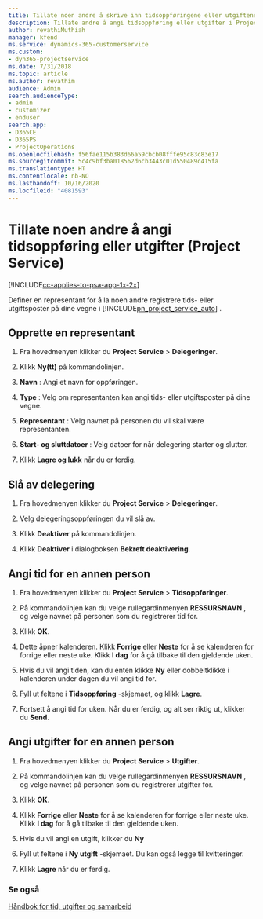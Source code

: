 ```yaml
---
title: Tillate noen andre å skrive inn tidsoppføringene eller utgiftene dine
description: Tillate andre å angi tidsoppføring eller utgifter i Project Service
author: revathiMuthiah
manager: kfend
ms.service: dynamics-365-customerservice
ms.custom:
- dyn365-projectservice
ms.date: 7/31/2018
ms.topic: article
ms.author: revathim
audience: Admin
search.audienceType:
- admin
- customizer
- enduser
search.app:
- D365CE
- D365PS
- ProjectOperations
ms.openlocfilehash: f56fae115b383d66a59cbcb08fffe95c83c83e17
ms.sourcegitcommit: 5c4c9bf3ba018562d6cb3443c01d550489c415fa
ms.translationtype: HT
ms.contentlocale: nb-NO
ms.lasthandoff: 10/16/2020
ms.locfileid: "4081593"
---
```

# <a name="allow-someone-else-to-enter-your-time-entry-or-expense-project-service"></a>Tillate noen andre å angi tidsoppføring eller utgifter (Project Service)

[!INCLUDE[cc-applies-to-psa-app-1x-2x](../includes/cc-applies-to-psa-app-1x-2x.md)]

Definer en representant for å la noen andre registrere tids- eller utgiftsposter på dine vegne i [!INCLUDE[pn_project_service_auto](../includes/pn-project-service-auto.md)] .  
  
## <a name="create-a-delegate"></a>Opprette en representant  
  
1.  Fra hovedmenyen klikker du **Project Service** > **Delegeringer**.  
  
2.  Klikk **Ny(tt)** på kommandolinjen.  
  
3. **Navn** : Angi et navn for oppføringen.  
  
4. **Type** : Velg om representanten kan angi tids- eller utgiftsposter på dine vegne.  
  
5. **Representant** : Velg navnet på personen du vil skal være representanten.  
  
6. **Start- og sluttdatoer** : Velg datoer for når delegering starter og slutter.  
  
7.  Klikk **Lagre og lukk** når du er ferdig.  
  
## <a name="turn-off-delegation"></a>Slå av delegering  
  
1.  Fra hovedmenyen klikker du **Project Service** > **Delegeringer**.  
  
2.  Velg delegeringsoppføringen du vil slå av.  
  
3.  Klikk **Deaktiver** på kommandolinjen.  
  
4.  Klikk **Deaktiver** i dialogboksen **Bekreft deaktivering**.  
  
## <a name="enter-time-for-someone-else"></a>Angi tid for en annen person  
  
1.  Fra hovedmenyen klikker du **Project Service** > **Tidsoppføringer**.  
  
2.  På kommandolinjen kan du velge rullegardinmenyen **RESSURSNAVN** , og velge navnet på personen som du registrerer tid for.  
  
3.  Klikk **OK**.  
  
4.  Dette åpner kalenderen. Klikk **Forrige** eller **Neste** for å se kalenderen for forrige eller neste uke. Klikk **I dag** for å gå tilbake til den gjeldende uken.  
  
5.  Hvis du vil angi tiden, kan du enten klikke **Ny** eller dobbeltklikke i kalenderen under dagen du vil angi tid for.  
  
6.  Fyll ut feltene i **Tidsoppføring** -skjemaet, og klikk **Lagre**.  
  
7.  Fortsett å angi tid for uken. Når du er ferdig, og alt ser riktig ut, klikker du **Send**.  
  
## <a name="enter-expenses-for-someone-else"></a>Angi utgifter for en annen person  
  
1.  Fra hovedmenyen klikker du **Project Service** > **Utgifter**.  
  
2.  På kommandolinjen kan du velge rullegardinmenyen **RESSURSNAVN** , og velge navnet på personen som du registrerer utgifter for.  
  
3.  Klikk **OK**.  
  
4.  Klikk **Forrige** eller **Neste** for å se kalenderen for forrige eller neste uke. Klikk **I dag** for å gå tilbake til den gjeldende uken.  
  
5.  Hvis du vil angi en utgift, klikker du **Ny**  
  
6.  Fyll ut feltene i **Ny utgift** -skjemaet. Du kan også legge til kvitteringer.  
  
7.  Klikk **Lagre** når du er ferdig.  
  
### <a name="see-also"></a>Se også  
 [Håndbok for tid, utgifter og samarbeid](../psa/time-expense-collaboration-guide.md)
